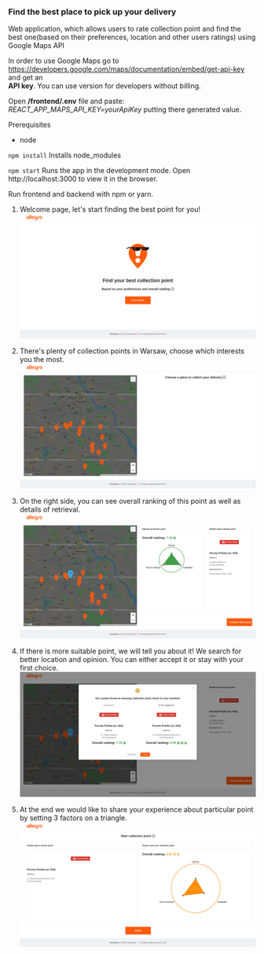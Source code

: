 ### Find the best place to pick up your delivery

Web application, which allows users to rate collection point and find the best one(based on their preferences, location and other users ratings) using Google Maps API

In order to use Google Maps go to https://developers.google.com/maps/documentation/embed/get-api-key and get an <br> **API key**. You can use version for developers without billing. 

Open **/frontend/.env** file and paste: *REACT_APP_MAPS_API_KEY=yourApiKey* putting there generated value.

Prerequisites
* node

`npm install`  Installs node_modules

`npm start`  Runs the app in the development mode. Open http://localhost:3000 to view it in the browser.

Run frontend and backend with npm or yarn.


1) Welcome page, let's start finding the best point for you!
![Image1](imgToReadme/screenshot1.png)

2) There's plenty of collection points in Warsaw, choose which interests you the most.
![Image2](imgToReadme/screenshot2.png)

3) On the right side, you can see overall ranking of this point as well as details of retrieval.
![Image3](imgToReadme/screenshot3.png)

4) If there is more suitable point, we will tell you about it! We search for better location and opinion. You can either accept it or stay with your first choice.
![Image4](imgToReadme/screenshot4.png)

5) At the end we would like to share your experience about particular point by setting 3 factors on a triangle.
![Image5](imgToReadme/screenshot5.png)

